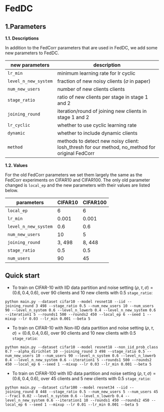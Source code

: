 # FedDC

## 1.Parameters

**1.1. Descriptions**

In addition to the FedCorr parameters that are used in FedDC, we add some new parameters to FedDC.

| new parameters       | description                                                                                    |
|----------------------|------------------------------------------------------------------------------------------------|
| `lr_min`             | minimum learning rate for lr cyclic                                                            |
| `level_n_new_system` | fraction of new noisy clients ($\sigma$ in paper)                                              |
| `num_new_users`      | number of new clients clients                                                                  |
| `stage_ratio`        | ratio of new clients per stage in stage 1 and 2                                                |
| `joining_round`      | iteration/round of joining new clients in stage 1 and 2                                        |
| `lr_cyclic`          | whether to use cyclic learning rate                                                            |
| `dynamic`            | whether to include dynamic clients                                                             |
| `method`             | methods to detect new noisy client: losh_thresh for our method, no_method for original FedCorr |

**1.2. Values**

For the old FedCorr parameters we set them largely the same as the FedCorr experiments on CIFAR10 and CIFAR100. The only old parameter changed is `local_ep` and the new parameters with their values are listed below.

| parameters           | CIFAR10 | CIFAR100 |
|----------------------|---------|----------|
| `local_ep`           | 6       | 6        |
| `lr_min`             | 0.001   | 0.001    |
| `level_n_new_system` | 0.6     | 0.6      |
| `num_new_users`      | 10      | 5        |
| `joining_round`      | 3, 498  | 8, 448   |
| `stage_ratio`        | 0.5     | 0.5      |
| `num_users`          | 90      | 45       |

## Quick start
+ To train on CIFAR-10 with IID data partition and noise setting $(\rho,\tau,\sigma)=(0.6,0.4,0.6)$, over 90 clients and 10 new clients with 0.5 `stage_ratio`:

```
python main.py --dataset cifar10 --model resnet18 --iid --joining_round 3 498 --stage_ratio 0.5 --num_new_users 10 --num_users 90 --level_n_system 0.6 --level_n_lowerb 0.4 --level_n_new_system 0.6 --iteration1 5 --rounds1 500 --rounds2 450 --local_ep 6 --seed 1 --mixup --lr 0.03 --lr_min 0.001 --beta 5
```
+ To train on CIFAR-10 with Non-IID data partition and noise setting $(\rho,\tau,\sigma)=(0.6,0.4,0.6)$, over 90 clients and 10 new clients with 0.5 `stage_ratio`:

```
python main.py --dataset cifar10 --model resnet18 --non_iid_prob_class 0.7 --alpha_dirichlet 10 --joining_round 3 498 --stage_ratio 0.5 --num_new_users 10 --num_users 90 --level_n_system 0.6 --level_n_lowerb 0.4 --level_n_new_system 0.6 --iteration1 5 --rounds1 500 --rounds2 450 --local_ep 6 --seed 1 --mixup --lr 0.03 --lr_min 0.001 --beta 5
```

+ To train on CIFAR-100 with IID data partition and noise setting $(\rho,\tau,\sigma)=(0.6,0.4,0.6)$, over 45 clients and 5 new clients with 0.5 `stage_ratio`:

```
python main.py --dataset cifar100 --model resnet34 --iid --joining_round 8 448 --stage_ratio 0.5 --num_new_users 5 --num_users 45 --frac1 0.02 --level_n_system 0.6 --level_n_lowerb 0.4 --level_n_new_system 0.6 --iteration1 10 --rounds1 450 --rounds2 450 --local_ep 6 --seed 1 --mixup --lr 0.01 --lr_min 0.001 --beta 5
```

